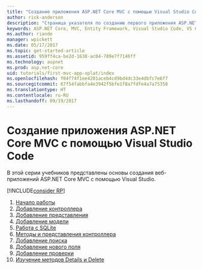 ```yaml
---
title: "Создание приложения ASP.NET Core MVC с помощью Visual Studio Code"
author: rick-anderson
description: "Страница указателя по созданию первого приложения ASP.NET Core MVC с помощью Visual Studio Code"
keywords: ASP.NET Core, MVC, Entity Framework, Visual Studio Code, VS Code
ms.author: riande
manager: wpickett
ms.date: 05/17/2017
ms.topic: get-started-article
ms.assetid: 959ff4ca-be2d-1638-ac04-789e7f7146ff
ms.technology: aspnet
ms.prod: asp.net-core
uid: tutorials/first-mvc-app-xplat/index
ms.openlocfilehash: f04f74f1ee4201aceb4cd9bd4dc33e4dbfc7e6f7
ms.sourcegitcommit: 67f54fabbfa4e3942f5bfe1f8a7fdfe4a7a75358
ms.translationtype: HT
ms.contentlocale: ru-RU
ms.lasthandoff: 09/19/2017
---
```

# <a name="create-an-aspnet-core-mvc-app-with-visual-studio-code"></a>Создание приложения ASP.NET Core MVC с помощью Visual Studio Code

В этой серии учебников представлены основы создания веб-приложений ASP.NET Core MVC с помощью Visual Studio. 

[!INCLUDE[consider RP](../../includes/razor.md)]

1. [Начало работы](start-mvc.md)
2. [Добавление контроллера](adding-controller.md)
3. [Добавление представления](adding-view.md)
4. [Добавление модели](adding-model.md)
5. [Работа с SQLite](working-with-sql.md)
6. [Методы и представления контроллера](controller-methods-views.md)
7. [Добавление поиска](search.md)
8. [Добавление нового поля](new-field.md)
9. [Добавление проверки](validation.md)
10. [Изучение методов Details и Delete](xref:tutorials/first-mvc-app/details)
